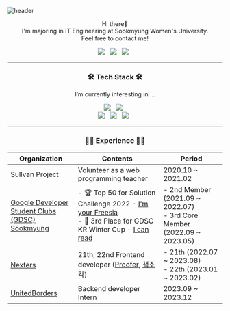 ![header](https://capsule-render.vercel.app/api?type=rect&color=gradient&height=100&section=header&text=Kim%20Minji&fontSize=40)

<p align="center">
  Hi there👋 <br/>
  I'm majoring in IT Engineering at Sookmyung Women's University. <br/>
  Feel free to contact me!
</p>

<p align="center">
  <a href="mailto:sml07113@gmail.com"><img src="https://img.shields.io/badge/Gmail-d14836?style=flat-square&logo=Gmail&logoColor=white"/></a> &nbsp
  <a href="https://www.linkedin.com/in/smjan27"><img src="https://img.shields.io/badge/LinkedIn-0A66C2?style=flat-square&logo=LinkedIn&logoColor=white"/></a> &nbsp
  <a href="https://velog.io/@smjan27"><img src="https://img.shields.io/badge/Tech%20Blog-21c997?style=flat-square&logo=Vimeo&logoColor=white"/></a> &nbsp
</p>

<hr/>

<h3 align="center">🛠 Tech Stack 🛠</h3>
<p align="center"> I’m currently interesting in ... </p>

<p align="center">
  <img src="https://img.shields.io/badge/javascript-%23323330.svg?style=for-the-badge&logo=javascript&logoColor=%23F7DF1E"/> &nbsp
  <img src="https://img.shields.io/badge/typescript-%23007ACC.svg?style=for-the-badge&logo=typescript&logoColor=white"/> &nbsp
  <br>
  <img src="https://img.shields.io/badge/nestjs-%23E0234E.svg?style=for-the-badge&logo=nestjs&logoColor=white"/> &nbsp
  <img src="https://img.shields.io/badge/spring-%236DB33F.svg?style=for-the-badge&logo=spring&logoColor=white"/> &nbsp
  <img src="https://img.shields.io/badge/react-%2320232a.svg?style=for-the-badge&logo=react&logoColor=%2361DAFB"/> &nbsp 
</p>

<hr/>
<h3 align="center">🏃‍♀️ Experience 🏃‍♀️</h3>

| **Organization** | **Contents** | **Period** |
|--------|--------|--------|
| Sullvan Project | Volunteer as a web programming teacher | 2020.10 ~ 2021.02 |
| [Google Developer Student Clubs<br/> (GDSC) Sookmyung](https://dsc.community.dev/sookmyung-womens-university/) | - 🏆 Top 50 for Solution Challenge 2022 - [I'm your Freesia](https://github.com/dsc-sookmyung/2022-Freesia-SolutionChallenge)<br/> - 🥉 3rd Place for GDSC KR Winter Cup - [I can read](https://github.com/dsc-sookmyung/2023-Icanread-SolutionChallenge)<br/> | - 2nd Member (2021.09 ~ 2022.07)<br/> - 3rd Core Member (2022.09 ~ 2023.05) |
| [Nexters](http://teamnexters.com/) | 21th, 22nd Frontend developer ([Proofer](https://github.com/Nexters/opm), [책조각](https://github.com/Nexters/book-web)) | - 21th (2022.07 ~ 2023.08)<br/> - 22th (2023.01 ~ 2023.02) |
| [UnitedBorders](https://www.unitedborders.co/) | Backend developer Intern | 2023.09 ~ 2023.12 |
